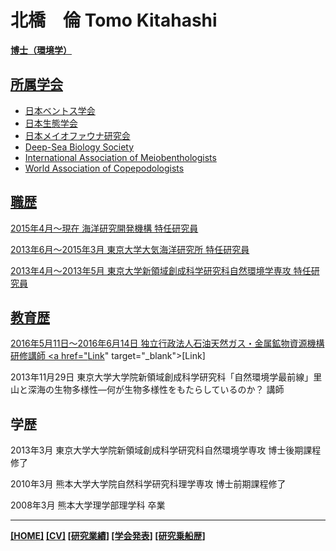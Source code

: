 # 北橋　倫 Tomo Kitahashi
<div style="text-align: right;">
<a href="https://tkitahashi.github.io/" ><Back</a>
</div>
  
**博士（環境学）**

## 所属学会

- 日本ベントス学会
- 日本生態学会
- 日本メイオファウナ研究会
- Deep-Sea Biology Society
- International Association of Meiobenthologists
- World Association of Copepodologists

## 職歴

2015年4月～現在    海洋研究開発機構    特任研究員

2013年6月～2015年3月    東京大学大気海洋研究所 特任研究員

2013年4月～2013年5月    東京大学新領域創成科学研究科自然環境学専攻    特任研究員

## 教育歴

2016年5月11日〜2016年6月14日    独立行政法人石油天然ガス・金属鉱物資源機構 研修講師 <a href="<a href="https://scholar.google.com/citations?user=QNViJPsAAAAJ&hl=en" target="_blank">Link</a>" target="_blank">[Link]</a>

2013年11月29日 東京大学大学院新領域創成科学研究科「自然環境学最前線」里山と深海の生物多様性―何が生物多様性をもたらしているのか？  講師

## 学歴

2013年3月    東京大学大学院新領域創成科学研究科自然環境学専攻 博士後期課程修了

2010年3月    熊本大学大学院自然科学研究科理学専攻 博士前期課程修了

2008年3月    熊本大学理学部理学科 卒業

___
**[[HOME]](https://tkitahashi.github.io/)  [[CV]](https://tkitahashi.github.io/cv/)  [[研究業績]](https://tkitahashi.github.io/publication/)  [[学会発表]](https://tkitahashi.github.io/presentation/)  [[研究乗船歴]](https://tkitahashi.github.io/cruise/)**
